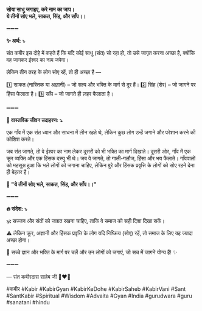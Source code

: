 **सोया साधु जगाइए, करे नाम का जाप।**\
**ये तीनों सोए भले, साकत, सिंह, और साँप।।**

➖➖➖

**✨ अर्थ: ⤵**

संत कबीर इस दोहे में कहते हैं कि यदि कोई साधु (संत) सो रहा हो, तो उसे जागृत करना अच्छा है, क्योंकि वह जागकर ईश्वर का नाम जपेगा।

लेकिन तीन तरह के लोग सोए रहें, तो ही अच्छा है —

1️⃣ साकत (नास्तिक या अज्ञानी) – जो सत्य और भक्ति के मार्ग से दूर हैं।
2️⃣ सिंह (शेर) – जो जागने पर हिंसा फैलाता है।
3️⃣ साँप – जो जागते ही ज़हर फैलाता है।

➖➖➖

**🌾 वास्तविक जीवन उदाहरण: ⤵**

एक गाँव में एक संत ध्यान और साधना में लीन रहते थे, लेकिन कुछ लोग उन्हें जगाने और परेशान करने की कोशिश करते।

जब संत जागते, तो वे ईश्वर का नाम लेकर दूसरों को भी भक्ति का मार्ग दिखाते। दूसरी ओर, गाँव में एक क्रूर व्यक्ति और एक हिंसक दस्यु भी थे। जब वे जागते, तो गाली-गलौज, हिंसा और भय फैलाते। गाँववालों को महसूस हुआ कि भले लोगों को जगाना चाहिए, लेकिन बुरे और हिंसक प्रवृत्ति के लोगों को सोए रहने देना ही बेहतर है।

**📜 "ये तीनों सोए भले, साकत, सिंह, और साँप।।"**

➖➖➖

**🔥 संदेश: ⤵**

🕉️ सज्जन और संतों को जाग्रत रखना चाहिए, ताकि वे समाज को सही दिशा दिखा सकें।

⚠️ लेकिन क्रूर, अज्ञानी और हिंसक प्रवृत्ति के लोग यदि निष्क्रिय (सोए) रहें, तो समाज के लिए यह ज्यादा अच्छा होगा।

🙏 सच्चे ज्ञान और भक्ति के मार्ग पर चलें और उन लोगों को जगाएं, जो सच में जागने योग्य हैं! ✨

➖➖➖

— संत कबीरदास साहेब जी 🙏❤️💯

#कबीर #Kabir #KabirGyan #KabirKeDohe #KabirSaheb #KabirVani #Sant #SantKabir #Spiritual #Wisdom #Advaita #Gyan #India #gurudwara #guru #sanatani #hindu
